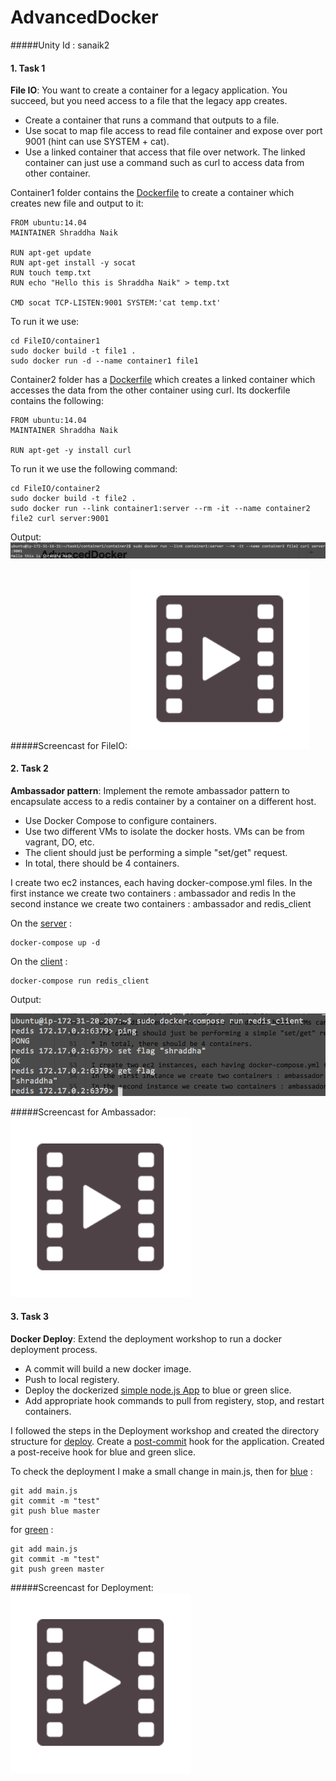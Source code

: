 # AdvancedDocker

#####Unity Id : sanaik2

#### 1. Task 1
**File IO**: You want to create a container for a legacy application. You succeed, but you need access to a file that the legacy app creates.

* Create a container that runs a command that outputs to a file.
* Use socat to map file access to read file container and expose over port 9001 (hint can use SYSTEM + cat).
* Use a linked container that access that file over network. The linked container can just use a command such as curl to access data from other container.

Container1 folder contains the [Dockerfile](https://github.com/Shraddha512/AdvancedDocker/blob/master/FileIO/container1/Dockerfile) to create a container which creates new file and output to it:
```
FROM ubuntu:14.04
MAINTAINER Shraddha Naik

RUN apt-get update  
RUN apt-get install -y socat
RUN touch temp.txt 
RUN echo "Hello this is Shraddha Naik" > temp.txt

CMD socat TCP-LISTEN:9001 SYSTEM:'cat temp.txt'

```
To run it we use:
```
cd FileIO/container1
sudo docker build -t file1 .
sudo docker run -d --name container1 file1

```
Container2 folder has a [Dockerfile](https://github.com/Shraddha512/AdvancedDocker/blob/master/FileIO/container1/container2/Dockerfile) which creates a linked container which accesses the data from the other container using curl. Its dockerfile contains the following:
```
FROM ubuntu:14.04
MAINTAINER Shraddha Naik

RUN apt-get -y install curl
```
To run it we use the following command:
```
cd FileIO/container2
sudo docker build -t file2 .
sudo docker run --link container1:server --rm -it --name container2 file2 curl server:9001
```
Output:
![linking containers](https://github.com/Shraddha512/AdvancedDocker/blob/master/images/Screen%20Shot%202015-11-22%20at%2011.38.09%20PM.png)

#####Screencast for FileIO:
[![ScreenShot](https://github.com/Shraddha512/AdvancedDocker/blob/master/images/yToM6o8Ec.png)](http://youtu.be/enHw2Hk0K3w?hd=1)

#### 2. Task 2 
**Ambassador pattern**: Implement the remote ambassador pattern to encapsulate access to a redis container by a container on a different host.

* Use Docker Compose to configure containers.
* Use two different VMs to isolate the docker hosts. VMs can be from vagrant, DO, etc.
* The client should just be performing a simple "set/get" request.
* In total, there should be 4 containers.

I create two ec2 instances, each having docker-compose.yml files.
In the first instance we create two containers : ambassador and redis
In the second instance we create two containers : ambassador and redis_client

On the [server](https://github.com/Shraddha512/AdvancedDocker/blob/master/Ambassador/Server/docker-compose.yml) :
```
docker-compose up -d
```
On the [client](https://github.com/Shraddha512/AdvancedDocker/blob/master/Ambassador/Server/docker-compose.yml) :
```
docker-compose run redis_client
```
Output:

![redis client](https://github.com/Shraddha512/AdvancedDocker/blob/master/images/Screen%20Shot%202015-11-22%20at%2011.21.56%20PM.png)

#####Screencast for Ambassador:
[![ScreenShot](https://github.com/Shraddha512/AdvancedDocker/blob/master/images/yToM6o8Ec.png)](http://youtu.be/WLpar8HLaGE?hd=1)

#### 3. Task 3 
**Docker Deploy**: Extend the deployment workshop to run a docker deployment process.

* A commit will build a new docker image.
* Push to local registery.
* Deploy the dockerized [simple node.js App](https://github.com/CSC-DevOps/App) to blue or green slice.
* Add appropriate hook commands to pull from registery, stop, and restart containers.

I followed the steps in the Deployment workshop and created the directory structure for [deploy](https://github.com/Shraddha512/AdvancedDocker/tree/master/Deployment/deploy).
Create a [post-commit](https://github.com/Shraddha512/AdvancedDocker/blob/master/Deployment/App/post-commit) hook for the application.
Created a post-receive hook for blue and green slice.

To check the deployment I make a small change in main.js, then for [blue](https://github.com/Shraddha512/AdvancedDocker/blob/master/Deployment/deploy/blue.git/hooks/post-receive) :
```
git add main.js
git commit -m "test"
git push blue master
```
for [green](https://github.com/Shraddha512/AdvancedDocker/blob/master/Deployment/deploy/green.git/hooks/post-receive) :
```
git add main.js
git commit -m "test"
git push green master
```

#####Screencast for Deployment:
[![ScreenShot](https://github.com/Shraddha512/AdvancedDocker/blob/master/images/yToM6o8Ec.png)](http://youtu.be/h9A83OG4-3g?hd=1)

